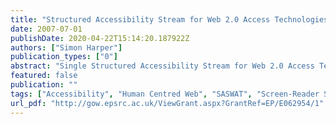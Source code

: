 ```yaml
---
title: "Structured Accessibility Stream for Web 2.0 Access Technologies (SASWAT)"
date: 2007-07-01
publishDate: 2020-04-22T15:14:20.187922Z
authors: ["Simon Harper"]
publication_types: ["0"]
abstract: "Single Structured Accessibility Stream for Web 2.0 Access Technologies (SASWAT) is a tool that allows independantly updating micro contents to be accessible to disabled users. The planned architecture for this tool is a program that is positioned between the website and the accessibility tool of choice such as a screen reader that can interpret the requests sent between the webpage and its server and relay that information in a usable format using XML which can then be used by an accessibility."
featured: false
publication: ""
tags: ["Accessibility", "Human Centred Web", "SASWAT", "Screen-Reader Support", "Web 2.0", "Web Accessibility"]
url_pdf: "http://gow.epsrc.ac.uk/ViewGrant.aspx?GrantRef=EP/E062954/1"
---
```


